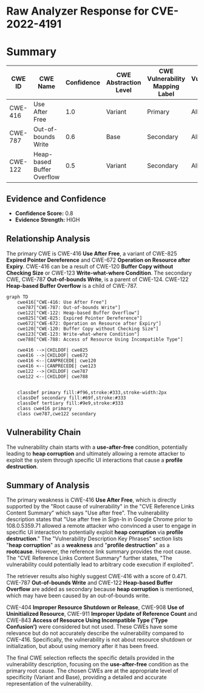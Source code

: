 # Raw Analyzer Response for CVE-2022-4191

# Summary
| CWE ID | CWE Name | Confidence | CWE Abstraction Level | CWE Vulnerability Mapping Label | CWE-Vulnerability Mapping Notes |
|---|---|---|---|---|---|
| CWE-416 | Use After Free | 1.0 | Variant | Primary | Allowed |
| CWE-787 | Out-of-bounds Write | 0.6 | Base | Secondary | Allowed |
| CWE-122 | Heap-based Buffer Overflow | 0.5 | Variant | Secondary | Allowed |

## Evidence and Confidence

*   **Confidence Score:** 0.8
*   **Evidence Strength:** HIGH

## Relationship Analysis
The primary CWE is CWE-416 **Use After Free**, a variant of CWE-825 **Expired Pointer Dereference** and CWE-672 **Operation on Resource after Expiry**. CWE-416 can be a result of CWE-120 **Buffer Copy without Checking Size** or CWE-123 **Write-what-where Condition**. The secondary CWE, CWE-787 **Out-of-bounds Write**, is a parent of CWE-124. CWE-122 **Heap-based Buffer Overflow** is a child of CWE-787.

```mermaid
graph TD
    cwe416["CWE-416: Use After Free"]
    cwe787["CWE-787: Out-of-bounds Write"]
    cwe122["CWE-122: Heap-based Buffer Overflow"]
    cwe825["CWE-825: Expired Pointer Dereference"]
    cwe672["CWE-672: Operation on Resource after Expiry"]
    cwe120["CWE-120: Buffer Copy without Checking Size"]
    cwe123["CWE-123: Write-what-where Condition"]
    cwe788["CWE-788: Access of Resource Using Incompatible Type"]
    
    cwe416 -->|CHILDOF| cwe825
    cwe416 -->|CHILDOF| cwe672
    cwe416 <--|CANPRECEDE| cwe120
    cwe416 <--|CANPRECEDE| cwe123
    cwe122 -->|CHILDOF| cwe787
    cwe122 <--|CHILDOF| cwe788
    

    classDef primary fill:#f96,stroke:#333,stroke-width:2px
    classDef secondary fill:#69f,stroke:#333
    classDef tertiary fill:#9e9,stroke:#333
    class cwe416 primary
    class cwe787,cwe122 secondary
```

## Vulnerability Chain
The vulnerability chain starts with a **use-after-free** condition, potentially leading to **heap corruption** and ultimately allowing a remote attacker to exploit the system through specific UI interactions that cause a **profile destruction**.

## Summary of Analysis
The primary weakness is CWE-416 **Use After Free**, which is directly supported by the "Root cause of vulnerability" in the "CVE Reference Links Content Summary" which says "Use after free". The vulnerability description states that "Use after free in Sign-In in Google Chrome prior to 108.0.5359.71 allowed a remote attacker who convinced a user to engage in specific UI interaction to potentially exploit **heap corruption** via **profile destruction**." The "Vulnerability Description Key Phrases" section lists "**heap corruption**" as a **weakness** and "**profile destruction**" as a **rootcause**. However, the reference link summary provides the root cause. The "CVE Reference Links Content Summary" further states, "The vulnerability could potentially lead to arbitrary code execution if exploited".

The retriever results also highly suggest CWE-416 with a score of 0.471.
CWE-787 **Out-of-bounds Write** and CWE-122 **Heap-based Buffer Overflow** are added as secondary because **heap corruption** is mentioned, which may have been caused by an out-of-bounds write.

CWE-404 **Improper Resource Shutdown or Release**, CWE-908 **Use of Uninitialized Resource**, CWE-911 **Improper Update of Reference Count** and CWE-843 **Access of Resource Using Incompatible Type ('Type Confusion')** were considered but not used. These CWEs have some relevance but do not accurately describe the vulnerability compared to CWE-416. Specifically, the vulnerability is not about resource shutdown or initialization, but about using memory after it has been freed.

The final CWE selection reflects the specific details provided in the vulnerability description, focusing on the **use-after-free** condition as the primary root cause. The chosen CWEs are at the appropriate level of specificity (Variant and Base), providing a detailed and accurate representation of the vulnerability.